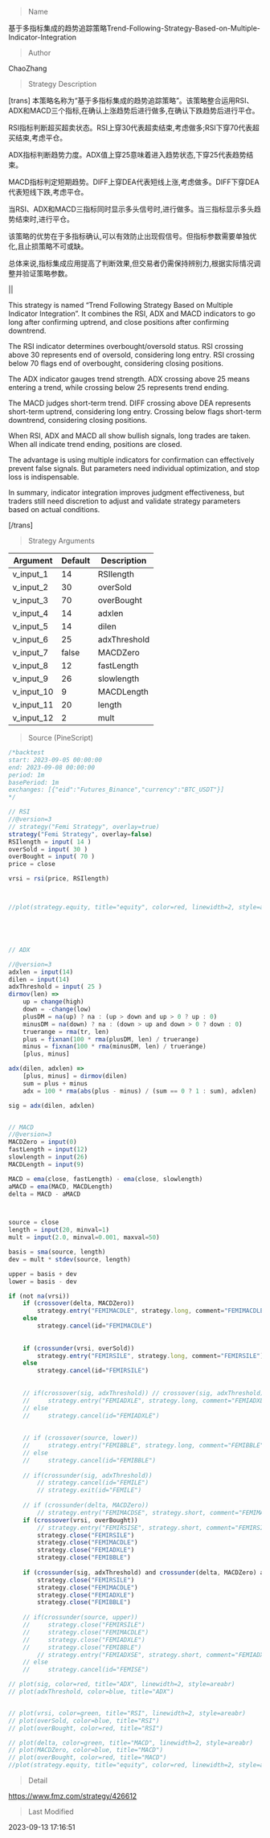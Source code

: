 
> Name

基于多指标集成的趋势追踪策略Trend-Following-Strategy-Based-on-Multiple-Indicator-Integration

> Author

ChaoZhang

> Strategy Description


[trans]
本策略名称为“基于多指标集成的趋势追踪策略”。该策略整合运用RSI、ADX和MACD三个指标,在确认上涨趋势后进行做多,在确认下跌趋势后进行平仓。

RSI指标判断超买超卖状态。RSI上穿30代表超卖结束,考虑做多;RSI下穿70代表超买结束,考虑平仓。

ADX指标判断趋势力度。ADX值上穿25意味着进入趋势状态,下穿25代表趋势结束。

MACD指标判定短期趋势。DIFF上穿DEA代表短线上涨,考虑做多。DIFF下穿DEA代表短线下跌,考虑平仓。

当RSI、ADX和MACD三指标同时显示多头信号时,进行做多。当三指标显示多头趋势结束时,进行平仓。

该策略的优势在于多指标确认,可以有效防止出现假信号。但指标参数需要单独优化,且止损策略不可或缺。

总体来说,指标集成应用提高了判断效果,但交易者仍需保持辨别力,根据实际情况调整并验证策略参数。



||



This strategy is named “Trend Following Strategy Based on Multiple Indicator Integration”. It combines the RSI, ADX and MACD indicators to go long after confirming uptrend, and close positions after confirming downtrend.

The RSI indicator determines overbought/oversold status. RSI crossing above 30 represents end of oversold, considering long entry. RSI crossing below 70 flags end of overbought, considering closing positions.

The ADX indicator gauges trend strength. ADX crossing above 25 means entering a trend, while crossing below 25 represents trend ending. 

The MACD judges short-term trend. DIFF crossing above DEA represents short-term uptrend, considering long entry. Crossing below flags short-term downtrend, considering closing positions.

When RSI, ADX and MACD all show bullish signals, long trades are taken. When all indicate trend ending, positions are closed.

The advantage is using multiple indicators for confirmation can effectively prevent false signals. But parameters need individual optimization, and stop loss is indispensable.

In summary, indicator integration improves judgment effectiveness, but traders still need discretion to adjust and validate strategy parameters based on actual conditions.

[/trans]

> Strategy Arguments



|Argument|Default|Description|
|----|----|----|
|v_input_1|14|RSIlength|
|v_input_2|30|overSold|
|v_input_3|70|overBought|
|v_input_4|14|adxlen|
|v_input_5|14|dilen|
|v_input_6|25|adxThreshold|
|v_input_7|false|MACDZero|
|v_input_8|12|fastLength|
|v_input_9|26|slowlength|
|v_input_10|9|MACDLength|
|v_input_11|20|length|
|v_input_12|2|mult|


> Source (PineScript)

``` javascript
/*backtest
start: 2023-09-05 00:00:00
end: 2023-09-08 00:00:00
period: 1m
basePeriod: 1m
exchanges: [{"eid":"Futures_Binance","currency":"BTC_USDT"}]
*/

// RSI
//@version=3
// strategy("Femi Strategy", overlay=true)
strategy("Femi Strategy", overlay=false)
RSIlength = input( 14 )
overSold = input( 30 )
overBought = input( 70 )
price = close

vrsi = rsi(price, RSIlength)



//plot(strategy.equity, title="equity", color=red, linewidth=2, style=areabr)





// ADX

//@version=3
adxlen = input(14)
dilen = input(14)
adxThreshold = input( 25 )
dirmov(len) =>
	up = change(high)
	down = -change(low)
	plusDM = na(up) ? na : (up > down and up > 0 ? up : 0)
    minusDM = na(down) ? na : (down > up and down > 0 ? down : 0)
	truerange = rma(tr, len)
	plus = fixnan(100 * rma(plusDM, len) / truerange)
	minus = fixnan(100 * rma(minusDM, len) / truerange)
	[plus, minus]

adx(dilen, adxlen) =>
	[plus, minus] = dirmov(dilen)
	sum = plus + minus
	adx = 100 * rma(abs(plus - minus) / (sum == 0 ? 1 : sum), adxlen)

sig = adx(dilen, adxlen)


// MACD
//@version=3
MACDZero = input(0)
fastLength = input(12)
slowlength = input(26)
MACDLength = input(9)

MACD = ema(close, fastLength) - ema(close, slowlength)
aMACD = ema(MACD, MACDLength)
delta = MACD - aMACD



source = close
length = input(20, minval=1)
mult = input(2.0, minval=0.001, maxval=50)

basis = sma(source, length)
dev = mult * stdev(source, length)

upper = basis + dev
lower = basis - dev

if (not na(vrsi))
    if (crossover(delta, MACDZero))
        strategy.entry("FEMIMACDLE", strategy.long, comment="FEMIMACDLE")
    else
        strategy.cancel(id="FEMIMACDLE")
        
    
    if (crossunder(vrsi, overSold))
        strategy.entry("FEMIRSILE", strategy.long, comment="FEMIRSILE")
    else
        strategy.cancel(id="FEMIRSILE")
        
        
    // if(crossover(sig, adxThreshold)) // crossover(sig, adxThreshold) crossover(delta, MACDZero) crossunder(vrsi, overSold)
    //     strategy.entry("FEMIADXLE", strategy.long, comment="FEMIADXLE")
    // else
    //     strategy.cancel(id="FEMIADXLE")
        
        
    // if (crossover(source, lower))
    //     strategy.entry("FEMIBBLE", strategy.long, comment="FEMIBBLE")
    // else
    //     strategy.cancel(id="FEMIBBLE")
        
    // if(crossunder(sig, adxThreshold))
        // strategy.cancel(id="FEMILE")
        // strategy.exit(id="FEMILE")
        
    // if (crossunder(delta, MACDZero))
        // strategy.entry("FEMIMACDSE", strategy.short, comment="FEMIMACDSE")
    if (crossover(vrsi, overBought))
        // strategy.entry("FEMIRSISE", strategy.short, comment="FEMIRSISE")
        strategy.close("FEMIRSILE")
        strategy.close("FEMIMACDLE")
        strategy.close("FEMIADXLE")
        strategy.close("FEMIBBLE")
    
    if (crossunder(sig, adxThreshold) and crossunder(delta, MACDZero) and crossunder(source, upper)) // crossover(delta, MACDZero) crossover(vrsi, overSold) crossover(sig, adxThreshold)
        strategy.close("FEMIRSILE")
        strategy.close("FEMIMACDLE")
        strategy.close("FEMIADXLE")
        strategy.close("FEMIBBLE")
        
    // if(crossunder(source, upper))
    //     strategy.close("FEMIRSILE")
    //     strategy.close("FEMIMACDLE")
    //     strategy.close("FEMIADXLE")
    //     strategy.close("FEMIBBLE")
        // strategy.entry("FEMIADXSE", strategy.short, comment="FEMIADXSE")
    // else
    //     strategy.cancel(id="FEMISE")

// plot(sig, color=red, title="ADX", linewidth=2, style=areabr)
// plot(adxThreshold, color=blue, title="ADX")


// plot(vrsi, color=green, title="RSI", linewidth=2, style=areabr)
// plot(overSold, color=blue, title="RSI")
// plot(overBought, color=red, title="RSI")

// plot(delta, color=green, title="MACD", linewidth=2, style=areabr)
// plot(MACDZero, color=blue, title="MACD")
// plot(overBought, color=red, title="MACD")
//plot(strategy.equity, title="equity", color=red, linewidth=2, style=areabr)
```

> Detail

https://www.fmz.com/strategy/426612

> Last Modified

2023-09-13 17:16:51
